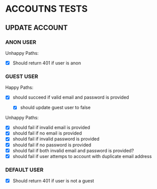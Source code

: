 # ACCOUTNS TESTS


## UPDATE ACCOUNT

### ANON USER

Unhappy Paths:
- [x] Should return 401 if user is anon


### GUEST USER
Happy Paths:
- [x] should succeed if valid email and password is provided
    - [x] should update guest user to false


Unhappy Paths:
- [x] should fail if invalid email is provided
- [x] should fail if no email is provided
- [x] should fail if invalid password is provided
- [x] should fail if no password is provided
- [x] should fail if both invalid email and password is provided?
- [x] should fail if user attemps to account with duplicate email address

### DEFAULT USER
- [x] Should return 401 if user is not a guest